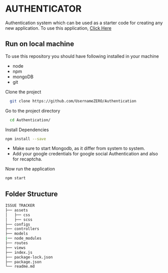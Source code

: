 
# AUTHENTICATOR

Authentication system which can be used as a starter code for creating any new
application.
To use this application, [Click Here](https://authenticator-zero.herokuapp.com/)



## Run on local machine

To use this repository you should have following
installed in your machine 

- node
- npm
- mongoDB
- git


Clone the project

```bash
  git clone https://github.com/UsernameZERO/Authentication
```

Go to the project directory

```bash
  cd Authentication/

```
Install Dependencies
```bash
npm install --save
```
- Make sure to start Mongodb, as it differ from system to system.
- Add your google credentials for google social Authentication and also for recaptcha.

Now run the application
```bash
npm start
```

## Folder Structure
```bash
ISSUE TRACKER
├── assets
│   ├── css
│   ├── scss
├── configs
├── controllers
├── models
|── node_modules
├── routes
├── views
├── index.js
├── package-lock.json
├── package.json
└── readme.md
```
